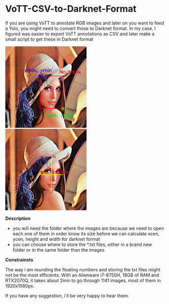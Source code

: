 # VoTT-CSV-to-Darknet-Format
If you are using VoTT to annotate RGB images and later on you want to feed a Yolo, you might need to convert those to Darknet format. 
In my case, I figured was easier to export VoTT annotations as CSV and later make a small script to get these in Darknet format

<p align="left">
<img src="https://github.com/chacoff/VoTT-CSV-to-Darknet-Format/blob/main/lena_annotated.png" width="256">
<img src="https://github.com/chacoff/VoTT-CSV-to-Darknet-Format/blob/main/lena_annotated2.png" width="256">
</p>



<b>Description</b>
- you will need the folder where the images are because we need to open each one of them in order know its size before we can calculate xcen, ycen, height and width for darknet format
- you can choose where to store the *.txt files, either in a brand new folder or in the same folder than the images

<b>Constrainsts</b>

The way i am rounding the floating numbers and storing the txt files might not be the most efficients. With an Alienware i7-8750H, 16GB of RAM and RTX2070Q, it takes about 2min to go through 1141 images, most of them in 1920x1080px. 


If you have any suggestion, i'll be very happy to hear them.

